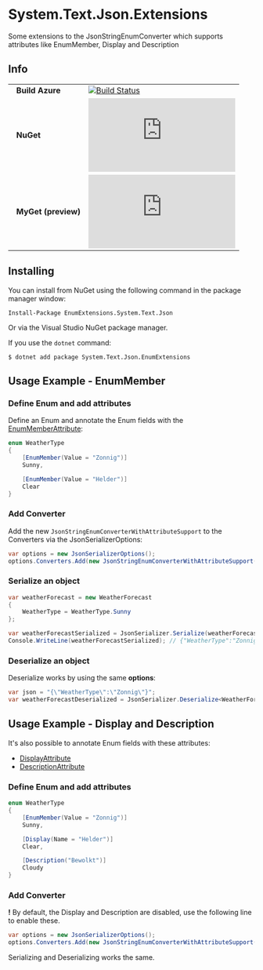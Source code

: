 # System.Text.Json.Extensions
Some extensions to the JsonStringEnumConverter which supports attributes like EnumMember, Display and Description


## Info
| | |
|-|-|
| &nbsp;&nbsp;**Build Azure** | [![Build Status](https://dev.azure.com/stef/System.Text.Json.EnumExtensions/_apis/build/status/StefH.System.Text.Json.EnumExtensions?branchName=master)](https://dev.azure.com/stef/System.Text.Json.EnumExtensions/_build/latest?definitionId=28&branchName=master) |
| &nbsp;&nbsp;**NuGet** | [![NuGet: EnumExtensions.System.Text.Json](https://buildstats.info/nuget/EnumExtensions.System.Text.Json)](https://www.nuget.org/packages/EnumExtensions.System.Text.Json)
| &nbsp;&nbsp;**MyGet (preview)** | [![MyGet: EnumExtensions.System.Text.Json](https://buildstats.info/myget/system_text_json_enumextensions/EnumExtensions.System.Text.Json)](https://www.myget.org/feed/system_text_json_enumextensions/package/nuget/EnumExtensions.System.Text.Json) |


## Installing
You can install from NuGet using the following command in the package manager window:

`Install-Package EnumExtensions.System.Text.Json`

Or via the Visual Studio NuGet package manager.

If you use the `dotnet` command:

`$ dotnet add package System.Text.Json.EnumExtensions`


## Usage Example - EnumMember

### Define Enum and add attributes
Define an Enum and annotate the Enum fields with the [EnumMemberAttribute](https://docs.microsoft.com/en-us/dotnet/api/system.runtime.serialization.enummemberattribute?view=netstandard-2.0):
``` c#
enum WeatherType
{
    [EnumMember(Value = "Zonnig")]
    Sunny,

    [EnumMember(Value = "Helder")]
    Clear
}
```

### Add Converter
Add the new `JsonStringEnumConverterWithAttributeSupport` to the Converters via the JsonSerializerOptions:
``` c#
var options = new JsonSerializerOptions();
options.Converters.Add(new JsonStringEnumConverterWithAttributeSupport());
```

### Serialize an object
``` c#
var weatherForecast = new WeatherForecast
{
    WeatherType = WeatherType.Sunny
};

var weatherForecastSerialized = JsonSerializer.Serialize(weatherForecast, options);
Console.WriteLine(weatherForecastSerialized); // {"WeatherType":"Zonnig"}
```

### Deserialize an object
Deserialize works by using the same **options**:
``` c#
var json = "{\"WeatherType\":\"Zonnig\"}";
var weatherForecastDeserialized = JsonSerializer.Deserialize<WeatherForecast>(json, options);
```

## Usage Example - Display and Description
It's also possible to annotate Enum fields with these attributes:
- [DisplayAttribute](https://docs.microsoft.com/en-us/dotnet/api/system.componentmodel.dataannotations.displayattribute?view=netframework-4.8)
- [DescriptionAttribute](https://docs.microsoft.com/en-us/dotnet/api/system.componentmodel.descriptionattribute?view=netframework-4.8)


### Define Enum and add attributes
``` c#
enum WeatherType
{
    [EnumMember(Value = "Zonnig")]
    Sunny,

    [Display(Name = "Helder")]
    Clear,

    [Description("Bewolkt")]
    Cloudy
}
```

### Add Converter
**!** By default, the Display and Description are disabled, use the following line to enable these.
``` c#
var options = new JsonSerializerOptions();
options.Converters.Add(new JsonStringEnumConverterWithAttributeSupport(null, true, true, true, true));
```

Serializing and Deserializing works the same.
